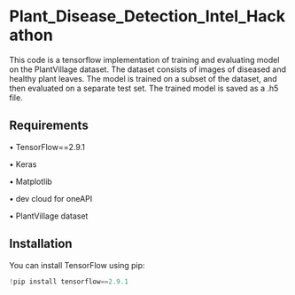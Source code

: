 # Plant_Disease_Detection_Intel_Hackathon
This code is a tensorflow implementation of training and evaluating model on the PlantVillage dataset. The dataset consists of images of diseased and healthy plant leaves. The model is trained on a subset of the dataset, and then evaluated on a separate test set. The trained model is saved as a .h5 file.

## Requirements

•	TensorFlow==2.9.1

•	Keras

•	Matplotlib

•	dev cloud for oneAPI

•	PlantVillage dataset

## Installation
You can install TensorFlow using pip:
```python
!pip install tensorflow==2.9.1
```
